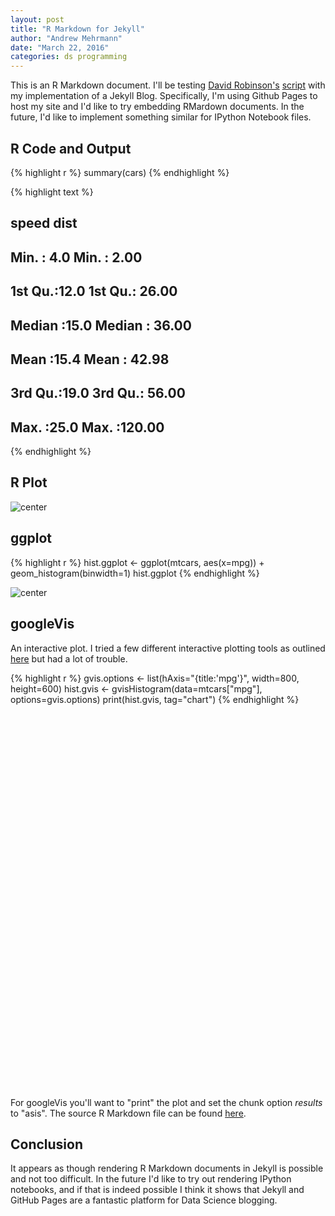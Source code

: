 ```yaml
---
layout: post
title: "R Markdown for Jekyll"
author: "Andrew Mehrmann"
date: "March 22, 2016"
categories: ds programming
---
```


This is an R Markdown document. I'll be testing [David Robinson's](http://varianceexplained.org/about/) [script](https://github.com/dgrtwo/dgrtwo.github.com/blob/master/_scripts/knitpages.R) with my implementation of a Jekyll Blog. Specifically, I'm using Github Pages to host my site and I'd like to try embedding RMardown documents. In the future, I'd like to implement something similar for IPython Notebook files.

## R Code and Output




{% highlight r %}
summary(cars)
{% endhighlight %}



{% highlight text %}
##      speed           dist       
##  Min.   : 4.0   Min.   :  2.00  
##  1st Qu.:12.0   1st Qu.: 26.00  
##  Median :15.0   Median : 36.00  
##  Mean   :15.4   Mean   : 42.98  
##  3rd Qu.:19.0   3rd Qu.: 56.00  
##  Max.   :25.0   Max.   :120.00
{% endhighlight %}

## R Plot

![center](/figs/2016-03-21-test/unnamed-chunk-3-1.png) 

## ggplot


{% highlight r %}
hist.ggplot <- ggplot(mtcars, aes(x=mpg)) + geom_histogram(binwidth=1)
hist.ggplot
{% endhighlight %}

![center](/figs/2016-03-21-test/unnamed-chunk-4-1.png) 

## googleVis

An interactive plot. I tried a few different interactive plotting tools as outlined [here](http://ouzor.github.io/blog/2014/11/21/interactive-visualizations.html) but had a lot of trouble. 


{% highlight r %}
gvis.options <- list(hAxis="{title:'mpg'}",
                     width=800, height=600)
hist.gvis <- gvisHistogram(data=mtcars["mpg"], options=gvis.options)
print(hist.gvis, tag="chart")
{% endhighlight %}

<!-- Histogram generated in R 3.2.3 by googleVis 0.5.10 package -->
<!-- Mon Mar 28 12:27:25 2016 -->


<!-- jsHeader -->
<script type="text/javascript">
 
// jsData 
function gvisDataHistogramID4fda5c5c3949 () {
var data = new google.visualization.DataTable();
var datajson =
[
 [
 21 
],
[
 21 
],
[
 22.8 
],
[
 21.4 
],
[
 18.7 
],
[
 18.1 
],
[
 14.3 
],
[
 24.4 
],
[
 22.8 
],
[
 19.2 
],
[
 17.8 
],
[
 16.4 
],
[
 17.3 
],
[
 15.2 
],
[
 10.4 
],
[
 10.4 
],
[
 14.7 
],
[
 32.4 
],
[
 30.4 
],
[
 33.9 
],
[
 21.5 
],
[
 15.5 
],
[
 15.2 
],
[
 13.3 
],
[
 19.2 
],
[
 27.3 
],
[
 26 
],
[
 30.4 
],
[
 15.8 
],
[
 19.7 
],
[
 15 
],
[
 21.4 
] 
];
data.addColumn('number','mpg');
data.addRows(datajson);
return(data);
}
 
// jsDrawChart
function drawChartHistogramID4fda5c5c3949() {
var data = gvisDataHistogramID4fda5c5c3949();
var options = {};
options["allowHtml"] = true;
options["hAxis"] = {title:'mpg'};
options["width"] =    800;
options["height"] =    600;

    var chart = new google.visualization.Histogram(
    document.getElementById('HistogramID4fda5c5c3949')
    );
    chart.draw(data,options);
    

}
  
 
// jsDisplayChart
(function() {
var pkgs = window.__gvisPackages = window.__gvisPackages || [];
var callbacks = window.__gvisCallbacks = window.__gvisCallbacks || [];
var chartid = "corechart";
  
// Manually see if chartid is in pkgs (not all browsers support Array.indexOf)
var i, newPackage = true;
for (i = 0; newPackage && i < pkgs.length; i++) {
if (pkgs[i] === chartid)
newPackage = false;
}
if (newPackage)
  pkgs.push(chartid);
  
// Add the drawChart function to the global list of callbacks
callbacks.push(drawChartHistogramID4fda5c5c3949);
})();
function displayChartHistogramID4fda5c5c3949() {
  var pkgs = window.__gvisPackages = window.__gvisPackages || [];
  var callbacks = window.__gvisCallbacks = window.__gvisCallbacks || [];
  window.clearTimeout(window.__gvisLoad);
  // The timeout is set to 100 because otherwise the container div we are
  // targeting might not be part of the document yet
  window.__gvisLoad = setTimeout(function() {
  var pkgCount = pkgs.length;
  google.load("visualization", "1", { packages:pkgs, callback: function() {
  if (pkgCount != pkgs.length) {
  // Race condition where another setTimeout call snuck in after us; if
  // that call added a package, we must not shift its callback
  return;
}
while (callbacks.length > 0)
callbacks.shift()();
} });
}, 100);
}
 
// jsFooter
</script>
 
<!-- jsChart -->  
<script type="text/javascript" src="https://www.google.com/jsapi?callback=displayChartHistogramID4fda5c5c3949"></script>
 
<!-- divChart -->
  
<div id="HistogramID4fda5c5c3949" 
  style="width: 800; height: 600;">
</div>

For googleVis you'll want to "print" the plot and set the chunk option *results* to "asis". The source R Markdown file can be found [here](https://github.com/dkmehrmann/dkmehrmann.github.io/blob/master/_R/2016-03-21-test.Rmd).

## Conclusion

It appears as though rendering R Markdown documents in Jekyll is possible and not too difficult. In the future I'd like to try out rendering IPython notebooks, and if that is indeed possible I think it shows that Jekyll and GitHub Pages are a fantastic platform for Data Science blogging.


